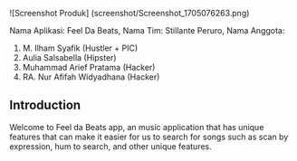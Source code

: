 ![Screenshot Produk]
(screenshot/Screenshot_1705076263.png)

Nama Aplikasi: Feel Da Beats,
Nama Tim: Stillante Peruro,
Nama Anggota:
1. M. Ilham Syafik (Hustler + PIC)
2. Aulia Salsabella (Hipster)
3. Muhammad Arief Pratama (Hacker)
4. RA. Nur Afifah Widyadhana (Hacker)

<h2>Introduction</h2>
Welcome to Feel da Beats app, an music application that has unique features that can make it easier for us to search for songs such as scan by expression, hum to search, and other unique features.

